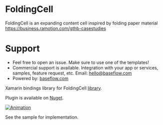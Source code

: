# FoldingCell
FoldingCell is an expanding content cell inspired by folding paper material https://business.ramotion.com/gthb-casestudies

# Support

* Feel free to open an issue. Make sure to use one of the templates!
* Commercial support is available. Integration with your app or services, samples, feature request, etc. Email: [hello@baseflow.com](mailto:hello@baseflow.com)
* Powered by: [baseflow.com](https://baseflow.com)

Xamarin bindings library for FoldingCell [library](https://github.com/Ramotion/folding-cell-android).

Plugin is available on [Nuget](https://www.nuget.org/packages/Xam.Plugins.Android.FoldingCell/).

[![Animation](https://raw.githubusercontent.com/Ramotion/folding-cell-android/master/folding_cell_preview.gif)](https://dribbble.com/shots/2121350-Delivery-Card)

See the sample for implementation.
